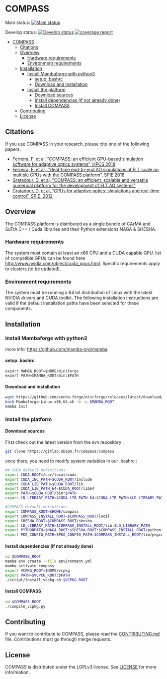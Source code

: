 # COMPASS

Main status:
[![Main status](https://gitlab.obspm.fr/compass/compass/badges/main/pipeline.svg)](https://gitlab.obspm.fr/compass/compass/commits/main)

Develop status:
[![Develop status](https://gitlab.obspm.fr/compass/compass/badges/develop/pipeline.svg)](https://gitlab.obspm.fr/compass/compass/commits/develop)
[![coverage report](https://gitlab.obspm.fr/compass/compass/badges/develop/coverage.svg)](https://compass.pages.obspm.fr/compass/coverage/index.html)

- [COMPASS](#compass)
  - [Citations](#citations)
  - [Overview](#overview)
    - [Hardware requirements](#hardware-requirements)
    - [Environment requirements](#environment-requirements)
  - [Installation](#installation)
    - [Install Mambaforge with python3](#install-mambaforge-with-python3)
      - [setup .bashrc](#setup-bashrc)
      - [Download and installation](#download-and-installation)
    - [Install the platform](#install-the-platform)
      - [Download sources](#download-sources)
      - [Install dependencies (if not already done)](#install-dependencies-if-not-already-done)
      - [Install COMPASS](#install-compass)
  - [Contributing](#contributing)
  - [License](#license)

## Citations
If you use COMPASS in your research, please cite one of the following papers:

- [Ferreira, F. et al, “COMPASS: an efficient GPU-based simulation software for adaptive optics systems”, HPCS 2018](https://doi.org/10.1109/HPCS.2018.00043)
- [Ferreira, F. et al., “Real-time end-to-end AO simulations at ELT scale on multiple GPUs with the COMPASS platform”, SPIE 2018](https://doi.org/10.1117/12.2312593)
- [Gratadour, D. et al, "COMPASS: an efficient, scalable and versatile numerical platform for the development of ELT AO systems"](https://doi.org/10.1117/12.2056358)
- [Gratadour, D. et al, “GPUs for adaptive optics: simulations and real-time control”, SPIE, 2012](https://doi.org/10.1117/12.925723)

## Overview

The COMPASS platform is distributed as a single bundle of CArMA and SuTrA C++ / Cuda libraries and their Python extensions NAGA & SHESHA.

### Hardware requirements

The system must contain at least an x86 CPU and a CUDA capable GPU. list of compatible GPUs can be found here <http://www.nvidia.com/object/cuda_gpus.html>. Specific requirements apply to clusters (to be updated).

### Environment requirements

The system must be running a 64 bit distribution of Linux with the latest NVIDIA drivers and CUDA toolkit. The following installation instructions are valid if the default installation paths have been selected for these components.

## Installation

### Install Mambaforge with python3

more info: <https://github.com/mamba-org/mamba>

#### setup .bashrc

```bashrc
export MAMBA_ROOT=$HOME/miniforge
export PATH=$MAMBA_ROOT/bin:$PATH
```

#### Download and installation

```bash
wget https://github.com/conda-forge/miniforge/releases/latest/download/Mambaforge-Linux-x86_64.sh
bash Mambaforge-Linux-x86_64.sh -b -p $MAMBA_ROOT
mamba init
```

### Install the platform

#### Download sources

First check out the latest version from the svn repository :

```bash
git clone https://gitlab.obspm.fr/compass/compass
```

once there, you need to modify system variables in our .bashrc :

```bash
## CUDA default definitions
export CUDA_ROOT=/usr/local/cuda
export CUDA_INC_PATH=$CUDA_ROOT/include
export CUDA_LIB_PATH=$CUDA_ROOT/lib
export CUDA_LIB_PATH_64=$CUDA_ROOT/lib64
export PATH=$CUDA_ROOT/bin:$PATH
export LD_LIBRARY_PATH=$CUDA_LIB_PATH_64:$CUDA_LIB_PATH:$LD_LIBRARY_PATH

#COMPASS default definitions
export COMPASS_ROOT=$HOME/compass
export COMPASS_INSTALL_ROOT=$COMPASS_ROOT/local
export SHESHA_ROOT=$COMPASS_ROOT/shesha
export LD_LIBRARY_PATH=$COMPASS_INSTALL_ROOT/lib:$LD_LIBRARY_PATH
export PYTHONPATH=$NAGA_ROOT:$SHESHA_ROOT:$COMPASS_INSTALL_ROOT/python:$PYTHONPATH
export PKG_CONFIG_PATH=$PKG_CONFIG_PATH:$COMPASS_INSTALL_ROOT/lib/pkgconfig
```

#### Install dependencies (if not already done)

```bash
cd $COMPASS_ROOT
mamba env create --file environment.yml
mamba activate compass
export VCPKG_ROOT=$HOME/vcpkg
export PATH=$VCPKG_ROOT:$PATH
./script/install_vcpkg.sh $VCPKG_ROOT
```

#### Install COMPASS

```bash
cd $COMPASS_ROOT
./compile_vcpkg.py
```

## Contributing

If you want to contribute to COMPASS, please read the [CONTRIBUTING.md](CONTRIBUTING.md) file.
Contributions must go through merge requests.

## License

COMPASS is distributed under the LGPLv3 license. See [LICENSE](LICENSE) for more information.